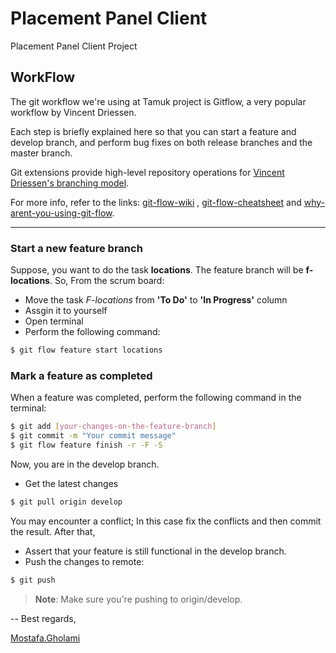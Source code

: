 # Placement Panel Client

Placement Panel Client Project

## WorkFlow

The git workflow we're using at Tamuk project is Gitflow, a very popular workflow by Vincent Driessen.

Each step is briefly explained here so that you can start a feature and develop branch, and perform bug fixes on both release branches and the master branch.

Git extensions provide high-level repository operations for [Vincent Driessen's branching model][git-branching-model].

For more info, refer to the links: [git-flow-wiki] , [git-flow-cheatsheet] and [why-arent-you-using-git-flow].

---

### Start a new feature branch

Suppose, you want to do the task **locations**. The feature branch will be **f-locations**. So, From the scrum board:

- Move the task _F-locations_ from **'To Do'** to **'In Progress'** column
- Assgin it to yourself
- Open terminal
- Perform the following command:

```sh
$ git flow feature start locations
```

### Mark a feature as completed

When a feature was completed, perform the following command in the terminal:

```sh
$ git add [your-changes-on-the-feature-branch]
$ git commit -m "Your commit message"
$ git flow feature finish -r -F -S
```

Now, you are in the develop branch.

- Get the latest changes

```sh
$ git pull origin develop
```

You may encounter a conflict; In this case fix the conflicts and then commit the result. After that,

- Assert that your feature is still functional in the develop branch.
- Push the changes to remote:

```sh
$ git push
```

> **Note**: Make sure you're pushing to origin/develop.

--
Best regards,

[Mostafa.Gholami](https://github.com/mst-ghi)

[//]: # "These are reference links used in the body of this note and get stripped out when the markdown processor does its job. There is no need to format nicely because it shouldn't be seen."
[git-flow-wiki]: https://github.com/petervanderdoes/gitflow-avh/wiki
[git-flow-cheatsheet]: http://danielkummer.github.io/git-flow-cheatsheet/
[why-arent-you-using-git-flow]: https://jeffkreeftmeijer.com/2010/why-arent-you-using-git-flow/
[git-branching-model]: http://nvie.com/posts/a-successful-git-branching-model/
